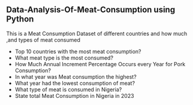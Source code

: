 ## Data-Analysis-Of-Meat-Consumption using Python
This is a Meat Consumption Dataset of different countries and how much ,and types of meat consumed
* Top 10 countries with the most meat consumption?
* What meat type is the most consumed?
* How Much Annual Increment Percentage Occurs every Year for Pork Consumption?
* In what year was Meat consumption the highest?
* What year had the lowest consumption of meat?
* What type of meat is consumed in Nigeria?
* State total Meat Consumption in Nigeria in 2023
